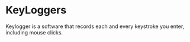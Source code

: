 # KeyLoggers
Keylogger is a software that records each and every keystroke you enter, including mouse clicks.

